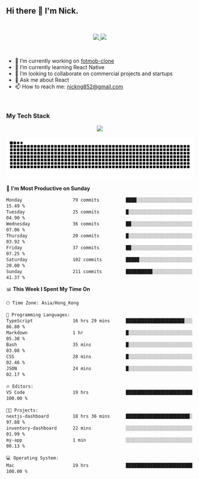 ## Hi there 👋 I'm Nick.

<!--
**nickng852/nickng852** is a ✨ _special_ ✨ repository because its `README.md` (this file) appears on your GitHub profile.

Here are some ideas to get you started:

- 🔭 I’m currently working on ...
- 🌱 I’m currently learning ...
- 👯 I’m looking to collaborate on ...
- 🤔 I’m looking for help with ...
- 💬 Ask me about ...
- 📫 How to reach me: ...
- 😄 Pronouns: ...
- ⚡ Fun fact: ...
-->

<br />

<p align="center">
  <a href="https://shields.io">
    <img src="https://img.shields.io/badge/made_in-hong_kong-blue" />
  </a>

  <a href="https://github.com/antonkomarev/github-profile-views-counter">
    <img src="https://komarev.com/ghpvc/?username=nickng852&label=profile+views&color=brightgreen&abbreviated=true" />
  </a>
</p>

<br />

- 🔭 I’m currently working on [fotmob-clone](https://github.com/nickng852/fotmob-clone)
- 🌱 I’m currently learning React Native
- 👯 I’m looking to collaborate on commercial projects and startups
- 💬 Ask me about React
- 📫 How to reach me: [nickng852@gmail.com](nickng852@gmail.com)

<br />

<h3>My Tech Stack</h3>

<p align="center">
  <a href="https://skillicons.dev">
    <img src="https://skillicons.dev/icons?i=html,css,js,ts,tailwind,sass,emotion,styledcomponents,materialui,bootstrap,react,nextjs,jquery,nodejs,express,prisma,git,github,bitbucket,vite,npm,pnpm,linux,ubuntu,nginx,vercel,firebase,heroku,wordpress,figma,ps,pr" />
  </a>
</p>

<p align="center">
  <a href="https://github.com/Platane/snk">
    <img src="https://raw.githubusercontent.com/nickng852/nickng852/output/github-contribution-grid-snake-dark.svg" />
  </a>
</p>

<!--START_SECTION:waka-->
📅 **I'm Most Productive on Sunday** 

```text
Monday                   79 commits          ████░░░░░░░░░░░░░░░░░░░░░   15.49 % 
Tuesday                  25 commits          █░░░░░░░░░░░░░░░░░░░░░░░░   04.90 % 
Wednesday                36 commits          ██░░░░░░░░░░░░░░░░░░░░░░░   07.06 % 
Thursday                 20 commits          █░░░░░░░░░░░░░░░░░░░░░░░░   03.92 % 
Friday                   37 commits          ██░░░░░░░░░░░░░░░░░░░░░░░   07.25 % 
Saturday                 102 commits         █████░░░░░░░░░░░░░░░░░░░░   20.00 % 
Sunday                   211 commits         ██████████░░░░░░░░░░░░░░░   41.37 % 
```


📊 **This Week I Spent My Time On** 

```text
🕑︎ Time Zone: Asia/Hong_Kong

💬 Programming Languages: 
TypeScript               16 hrs 29 mins      ██████████████████████░░░   86.80 % 
Markdown                 1 hr                █░░░░░░░░░░░░░░░░░░░░░░░░   05.30 % 
Bash                     35 mins             █░░░░░░░░░░░░░░░░░░░░░░░░   03.08 % 
CSS                      28 mins             █░░░░░░░░░░░░░░░░░░░░░░░░   02.46 % 
JSON                     24 mins             █░░░░░░░░░░░░░░░░░░░░░░░░   02.17 % 

🔥 Editors: 
VS Code                  19 hrs              █████████████████████████   100.00 % 

🐱‍💻 Projects: 
nextjs-dashboard         18 hrs 36 mins      ████████████████████████░   97.88 % 
inventory-dashboard      22 mins             ░░░░░░░░░░░░░░░░░░░░░░░░░   01.99 % 
my-app                   1 min               ░░░░░░░░░░░░░░░░░░░░░░░░░   00.13 % 

💻 Operating System: 
Mac                      19 hrs              █████████████████████████   100.00 % 
```


<!--END_SECTION:waka-->
